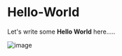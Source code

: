 # Hello-World

Let's write some **Hello World** here.....

![image](https://cdn-images-1.medium.com/max/2600/1*0KFB17_NGTPB0XWyc4BSgQ.jpeg)
